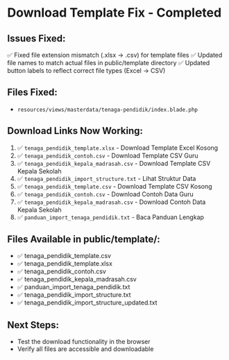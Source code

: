 # Download Template Fix - Completed

## Issues Fixed:
✅ Fixed file extension mismatch (.xlsx → .csv) for template files
✅ Updated file names to match actual files in public/template directory
✅ Updated button labels to reflect correct file types (Excel → CSV)

## Files Fixed:
- `resources/views/masterdata/tenaga-pendidik/index.blade.php`

## Download Links Now Working:
1. ✅ `tenaga_pendidik_template.xlsx` - Download Template Excel Kosong
2. ✅ `tenaga_pendidik_contoh.csv` - Download Template CSV Guru
3. ✅ `tenaga_pendidik_kepala_madrasah.csv` - Download Template CSV Kepala Sekolah
4. ✅ `tenaga_pendidik_import_structure.txt` - Lihat Struktur Data
5. ✅ `tenaga_pendidik_template.csv` - Download Template CSV Kosong
6. ✅ `tenaga_pendidik_contoh.csv` - Download Contoh Data Guru
7. ✅ `tenaga_pendidik_kepala_madrasah.csv` - Download Contoh Data Kepala Sekolah
8. ✅ `panduan_import_tenaga_pendidik.txt` - Baca Panduan Lengkap

## Files Available in public/template/:
- ✅ tenaga_pendidik_template.csv
- ✅ tenaga_pendidik_template.xlsx
- ✅ tenaga_pendidik_contoh.csv
- ✅ tenaga_pendidik_kepala_madrasah.csv
- ✅ panduan_import_tenaga_pendidik.txt
- ✅ tenaga_pendidik_import_structure.txt
- ✅ tenaga_pendidik_import_structure_updated.txt

## Next Steps:
- Test the download functionality in the browser
- Verify all files are accessible and downloadable

